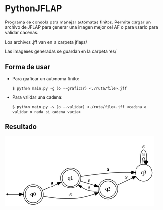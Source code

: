 # PythonJFLAP

Programa de consola para manejar autómatas finitos. Permite cargar un archivo de JFLAP para generar una imagen mejor del AF o para usarlo para validar cadenas. <br />

Los archivos .jff van en la carpeta jflaps/ <br />

Las imagenes generadas se guardan en la carpeta res/ <br />

## Forma de usar

* Para graficar un autónoma finito:
  ```
  $ python main.py -g (o --graficar) <./ruta/file>.jff
  ```

* Para validar una cadena:
  ```
  $ python main.py -v (o --validar) <./ruta/file>.jff <cadena a validar o nada si cadena vacia>
  ```

## Resultado

![Resultado.png](https://raw.githubusercontent.com/alexismorison95/PythonJFLAP/master/imagenes/finite_state_machine.gv.png) 